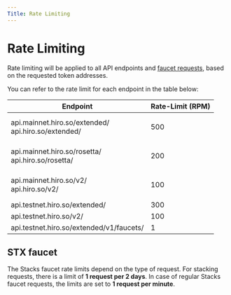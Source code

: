 ```yaml
---
Title: Rate Limiting
---
```


# Rate Limiting

Rate limiting will be applied to all API endpoints and [faucet requests](https://docs.hiro.so/api#tag/Faucets), based on the requested token addresses.

You can refer to the rate limit for each endpoint in the table below:

| **Endpoint**                                                                                | **Rate-Limit (RPM)**  |
| ------------------------------------------------------------------------------------------- |-----------------------|
| api.mainnet.hiro.so/extended/ <br/> api.hiro.so/extended/ <br/> | <br/> 500 <br/> <br/> |
| api.mainnet.hiro.so/rosetta/ <br/> api.hiro.so/rosetta/<br/>    | <br/> 200 <br/> <br/> |
| api.mainnet.hiro.so/v2/ <br/> api.hiro.so/v2/ <br/>             | <br/> 100 <br/> <br/> |
| api.testnet.hiro.so/extended/ <br/>                                           | 300 <br/>             |
| api.testnet.hiro.so/v2/ <br/>                                                 | 100 <br/>             |
| api.testnet.hiro.so/extended/v1/faucets/ <br/>                                | 1 <br/>               |

## STX faucet

The Stacks faucet rate limits depend on the type of request. For stacking requests, there is a limit of **1 request per 2 days**. In case of regular Stacks faucet requests, the limits are set to **1 request per minute**.
